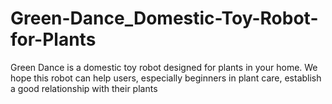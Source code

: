 # Green-Dance_Domestic-Toy-Robot-for-Plants
Green Dance is a domestic toy robot designed for plants in your home. We hope this robot can help users, especially beginners in plant care, establish a good relationship with their plants
